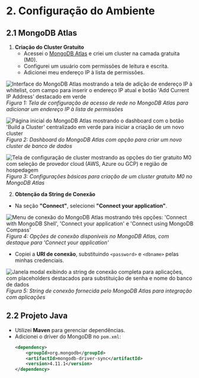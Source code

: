 # 2. Configuração do Ambiente  

## **2.1 MongoDB Atlas**  

1. **Criação do Cluster Gratuito**  
   - Acessei o [MongoDB Atlas](https://www.mongodb.com/atlas) e criei um cluster na camada gratuita (M0).  
   - Configurei um usuário com permissões de leitura e escrita.  
   - Adicionei meu endereço IP à lista de permissões.

![Interface do MongoDB Atlas mostrando a tela de adição de endereço IP à whitelist, com campo para inserir o endereço IP atual e botão 'Add Current IP Address' destacado em verde](1742835952937.png)  
*Figura 1: Tela de configuração de acesso de rede no MongoDB Atlas para adicionar um endereço IP à lista de permissões*

![Página inicial do MongoDB Atlas mostrando o dashboard com o botão 'Build a Cluster' centralizado em verde para iniciar a criação de um novo cluster](1742835902347.png)  
*Figura 2: Dashboard do MongoDB Atlas com opção para criar um novo cluster de banco de dados*

![Tela de configuração de cluster mostrando as opções do tier gratuito M0 com seleção de provedor cloud (AWS, Azure ou GCP) e região de hospedagem](1742835917714.png)  
*Figura 3: Configurações básicas para criação de um cluster gratuito M0 no MongoDB Atlas*

2. **Obtenção da String de Conexão**  
- Na seção **"Connect"**, selecionei **"Connect your application"**.  

![Menu de conexão do MongoDB Atlas mostrando três opções: 'Connect with MongoDB Shell', 'Connect your application' e 'Connect using MongoDB Compass'](1742836104644.png)  
*Figura 4: Opções de conexão disponíveis no MongoDB Atlas, com destaque para 'Connect your application'*

- Copiei a **URI de conexão**, substituindo `<password>` e `<dbname>` pelas minhas credenciais.  

![Janela modal exibindo a string de conexão completa para aplicações, com placeholders destacados para substituição de senha e nome do banco de dados](1742836140069.png)  
*Figura 5: String de conexão fornecida pelo MongoDB Atlas para integração com aplicações*

## **2.2 Projeto Java**  
- Utilizei **Maven** para gerenciar dependências.  
- Adicionei o driver do MongoDB no `pom.xml`:  
  ```xml
  <dependency>
      <groupId>org.mongodb</groupId>
      <artifactId>mongodb-driver-sync</artifactId>
      <version>4.11.1</version>
  </dependency>
  ```
